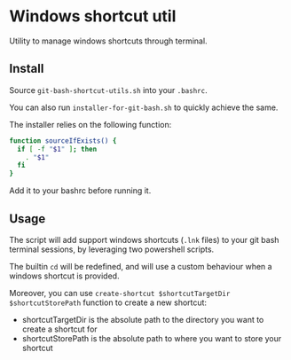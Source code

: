 # Windows shortcut util

Utility to manage windows shortcuts through terminal.


## Install

Source `git-bash-shortcut-utils.sh` into your `.bashrc`.

You can also run `installer-for-git-bash.sh` to quickly achieve the same.

The installer relies on the following function:

```bash
function sourceIfExists() {
  if [ -f "$1" ]; then
    . "$1"
  fi
}
```

Add it to your bashrc before running it.


## Usage

The script will add support windows shortcuts (`.lnk` files) to your git bash terminal sessions, by leveraging two powershell scripts.

The builtin `cd` will be redefined, and will use a custom behaviour when a windows shortcut is provided.

Moreover, you can use `create-shortcut $shortcutTargetDir $shortcutStorePath` function to create a new shortcut:
- shortcutTargetDir is the absolute path to the directory you want to create a shortcut for
- shortcutStorePath is the absolute path to where you want to store your shortcut
